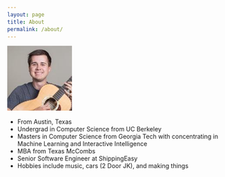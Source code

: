 ```yaml
---
layout: page
title: About
permalink: /about/
---
```


![](/img/natesholland.jpeg)

* From Austin, Texas
* Undergrad in Computer Science from UC Berkeley
* Masters in Computer Science from Georgia Tech with concentrating in Machine Learning and Interactive Intelligence
* MBA from Texas McCombs
* Senior Software Engineer at ShippingEasy
* Hobbies include music, cars (2 Door JK), and making things
